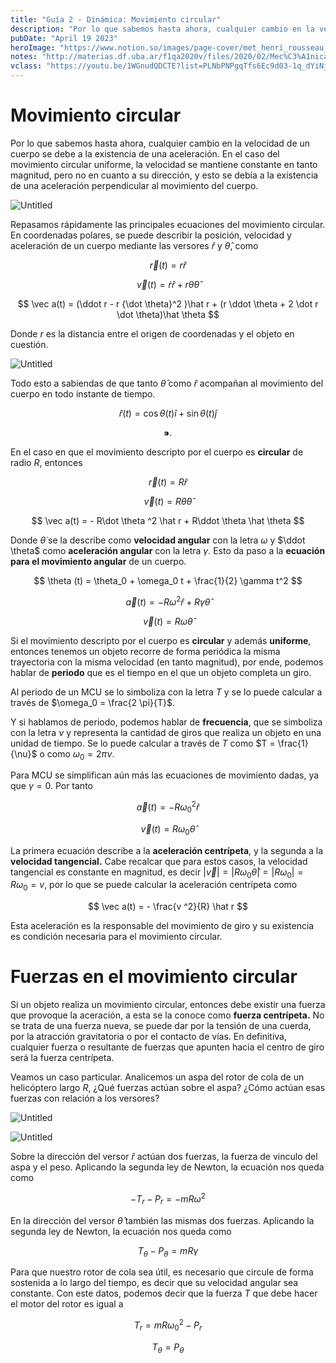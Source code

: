 ```yaml
---
title: "Guía 2 - Dinámica: Movimiento circular"
description: "Por lo que sabemos hasta ahora, cualquier cambio en la velocidad de un cuerpo se debe a la existencia de una aceleración. En el caso del movimiento circular uniforme, la velocidad se mantiene constante en tanto magnitud, pero no en cuanto a su dirección, y esto se debía a la existencia de una aceleración perpendicular al movimiento del cuerpo."
pubDate: "April 19 2023"
heroImage: "https://www.notion.so/images/page-cover/met_henri_rousseau_1907.jpg"
notes: "http://materias.df.uba.ar/f1qa2020v/files/2020/02/Mec%C3%A1nica-5.pdf"
vclass: "https://youtu.be/1WGnudQDCTE?list=PLNbPNPgqTfs6Ec9d03-1q_dYiNjJ3WNEF"
---
```


# Movimiento circular

Por lo que sabemos hasta ahora, cualquier cambio en la velocidad de un cuerpo se debe a la existencia de una aceleración. En el caso del movimiento circular uniforme, la velocidad se mantiene constante en tanto magnitud, pero no en cuanto a su dirección, y esto se debía a la existencia de una aceleración perpendicular al movimiento del cuerpo.

![Untitled](/fisica1q/Gui%CC%81a%202%20-%20Dina%CC%81mica%20Movimiento%20circular%20d64c06173b444f5699c7153b3fd173a3/Untitled.png)

Repasamos rápidamente las principales ecuaciones del movimiento circular. En coordenadas polares, se puede describir la posición, velocidad y aceleración de un cuerpo mediante las versores $\hat r$ y $\hat \theta$, como

$$
\vec r(t) = r\hat r
$$

$$
\vec v(t) = \dot r \hat r + r \dot \theta \hat \theta
$$

$$
\vec a(t) = (\ddot r - r {\dot \theta}^2 )\hat r + (r \ddot \theta + 2 \dot r \dot \theta)\hat \theta
$$

Donde $r$ es la distancia entre el origen de coordenadas y el objeto en cuestión.

![Untitled](/fisica1q/Gui%CC%81a%202%20-%20Dina%CC%81mica%20Movimiento%20circular%20d64c06173b444f5699c7153b3fd173a3/Untitled%201.png)

Todo esto a sabiendas de que tanto $\hat \theta$ como $\hat r$ acompañan al movimiento del cuerpo en todo instante de tiempo.

$$
\hat r(t) = \cos \theta(t) \hat i + \sin \theta(t) \hat j
$$

$$
⁍.
$$

En el caso en que el movimiento descripto por el cuerpo es **circular** de radio $R$, entonces

$$
\vec r(t)=R\hat r
$$

$$
\vec v(t) = R\dot \theta \hat \theta
$$

$$
\vec a(t) = - R\dot \theta ^2 \hat r + R\ddot \theta \hat \theta
$$

Donde $\dot \theta$ se la describe como **velocidad angular** con la letra $\omega$ y $\ddot \theta$ como **aceleración angular** con la letra $\gamma$. Esto da paso a la **ecuación para el movimiento angular** de un cuerpo.

$$
\theta (t) = \theta_0 + \omega_0 t + \frac{1}{2} \gamma t^2
$$

$$
\vec a(t) = - R\omega ^2 \hat r + R\gamma\hat \theta
$$

$$
\vec v(t) = R\omega\hat \theta
$$

Si el movimiento descripto por el cuerpo es **circular** y además **uniforme**, entonces tenemos un objeto recorre de forma periódica la misma trayectoria con la misma velocidad (en tanto magnitud), por ende, podemos hablar de **periodo** que es el tiempo en el que un objeto completa un giro.

Al periodo de un MCU se lo simboliza con la letra $T$ y se lo puede calcular a través de $\omega_0 = \frac{2 \pi}{T}$.

Y si hablamos de periodo, podemos hablar de **frecuencia**, que se simboliza con la letra $\nu$ y representa la cantidad de giros que realiza un objeto en una unidad de tiempo. Se lo puede calcular a través de $T$ como $T = \frac{1}{\nu}$ o como $\omega_0 = 2\pi\nu$.

Para MCU se simplifican aún más las ecuaciones de movimiento dadas, ya que $\gamma = 0$. Por tanto

$$
\vec a(t) = - R\omega_0 ^2 \hat r
$$

$$
\vec v(t) = R\omega_0\hat \theta
$$

La primera ecuación describe a la **aceleración centrípeta**, y la segunda a la **velocidad tangencial.** Cabe recalcar que para estos casos, la velocidad tangencial es constante en magnitud, es decir $|\vec v| = |R\omega_0\hat \theta| = |R\omega_0| = R\omega_0= v$, por lo que se puede calcular la aceleración centrípeta como

$$
\vec a(t) = - \frac{v ^2}{R} \hat r
$$

Esta aceleración es la responsable del movimiento de giro y su existencia es condición necesaria para el movimiento circular.

# Fuerzas en el movimiento circular

Si un objeto realiza un movimiento circular, entonces debe existir una fuerza que provoque la aceración, a esta se la conoce como **fuerza centrípeta.** No se trata de una fuerza nueva, se puede dar por la tensión de una cuerda, por la atracción gravitatoria o por el contacto de vías. En definitiva, cualquier fuerza o resultante de fuerzas que apunten hacia el centro de giro será la fuerza centrípeta.

Veamos un caso particular. Analicemos un aspa del rotor de cola de un helicóptero largo $R$, ¿Qué fuerzas actúan sobre el aspa? ¿Cómo actúan esas fuerzas con relación a los versores?

![Untitled](/fisica1q/Gui%CC%81a%202%20-%20Dina%CC%81mica%20Movimiento%20circular%20d64c06173b444f5699c7153b3fd173a3/Untitled%202.png)

![Untitled](/fisica1q/Gui%CC%81a%202%20-%20Dina%CC%81mica%20Movimiento%20circular%20d64c06173b444f5699c7153b3fd173a3/Untitled%203.png)

Sobre la dirección del versor $\hat r$ actúan dos fuerzas, la fuerza de vinculo del aspa y el peso. Aplicando la segunda ley de Newton, la ecuación nos queda como

$$
-T_r - P_r = -mR\omega^2
$$

En la dirección del versor $\hat \theta$ también las mismas dos fuerzas. Aplicando la segunda ley de Newton, la ecuación nos queda como

$$
T_{\theta} - P_{\theta} = mR\gamma
$$

Para que nuestro rotor de cola sea útil, es necesario que circule de forma sostenida a lo largo del tiempo, es decir que su velocidad angular sea constante. Con este datos, podemos decir que la fuerza $T$ que debe hacer el motor del rotor es igual a

$$
T_r = mR\omega_0^2 - P_r
$$

$$
T_{\theta}  = P_{\theta}
$$

